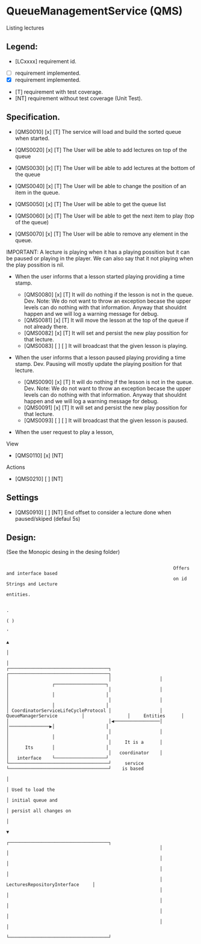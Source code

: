 # QueueManagementService (QMS)

Listing lectures

## Legend:
* [LCxxxx] requirement id.
* [ ] requirement implemented.
* [x] requirement implemented.
* [T] requirement with test coverage.
* [NT] requirement without test coverage (Unit Test). 


## Specification.

* [QMS0010] [x] [T] The service will load and build the sorted queue when started.

* [QMS0020] [x] [T] The User will be able to add lectures on top of the queue
* [QMS0030] [x] [T] The User will be able to add lectures at the bottom of the queue 
* [QMS0040] [x] [T] The User will be able to change the position of an item in the queue. 
* [QMS0050] [x] [T] The User will be able to get the queue list
* [QMS0060] [x] [T] The User will be able to get the next item to play (top of the queue) 
* [QMS0070] [x] [T] The User will be able to remove any element in the queue.

IMPORTANT: A lecture is playing when it has a playing possition but it can be paused or playing in the player.
We can also say that it not playing when the play possition is nil.

* When the user informs that a lesson started playing providing a time stamp.
    * [QMS0080] [x] [T] It will do nothing if the lesson is not in the queue.
        Dev. Note: We do not want to throw an exception becase the upper levels can do nothing
        with that information. Anyway that shouldnt happen and we will log a warning message for debug.
    * [QMS0081] [x] [T] It will move the lesson at the top of the queue if not already there.
    * [QMS0082] [x] [T] It will set and persist the new play possition for that lecture.
    * [QMS0083] [ ] [ ] It will broadcast that the given lesson is playing. 
    
* When the user informs that a lesson paused playing providing a time stamp.
    Dev. Pausing will mostly update the playing position for that lecture.
    * [QMS0090] [x] [T] It will do nothing if the lesson is not in the queue.
        Dev. Note: We do not want to throw an exception becase the upper levels can do nothing
        with that information. Anyway that shouldnt happen and we will log a warning message for debug.
    * [QMS0091] [x] [T] It will set and persist the new play possition for that lecture.
    * [QMS0093] [ ] [ ] It will broadcast that the given lesson is paused. 
    
* When the user request to play a lesson,

View
* [QMS0110] [x] [NT] 

Actions
* [QMS0210] [ ] [NT] 

## Settings
* [QMS0910] [ ] [NT] End offset to consider a lecture done when paused/skiped (defaul 5s) 

## Design:

(See the Monopic desing in the desing folder)

```
                                                                                                                                     
                                                              Offers and interface based                                             
                                                              on id Strings and Lecture                                              
                                                                      entities.                                                      
                                                                                                                                     
                                                                            .                                                        
                                                                           ( )                                                       
                                                                            '                                                        
                                                                            ▲                                                        
                                                                            │                                                        
                                                                            │                                                        
┌─────────────────────────────────────┐                  ┌─────────────────────────────────────┐                                     
│                                     │                  │                                     │                ┌───────────────────┐
│                                     │                  │                                     │                │                   │
│                                     │                  │                                     │                │                   │
│ CoordinatorServiceLifeCycleProtocol │                  │         QueueManagerService         │                │     Entities      │
│                                     │◀─────────────────│                                     │───────────────▶│                   │
│                                     │                  │                                     │                │                   │
│                                     │     It is a      │                                     │      Its       │                   │
│                                     │   coordinator    │                                     │   interface    └───────────────────┘
└─────────────────────────────────────┘     service      └─────────────────────────────────────┘    is based                         
                                                                            │                                                        
                                                                            │ Used to load the                                       
                                                                            │ initial queue and                                      
                                                                            │ persist all changes on                                 
                                                                            │                                                        
                                                                            ▼                                                        
                                                         ┌─────────────────────────────────────┐                                     
                                                         │                                     │                                     
                                                         │                                     │                                     
                                                         │                                     │                                     
                                                         │     LecturesRepositoryInterface     │                                     
                                                         │                                     │                                     
                                                         │                                     │                                     
                                                         │                                     │                                     
                                                         │                                     │                                     
                                                         └─────────────────────────────────────┘                                     
```
